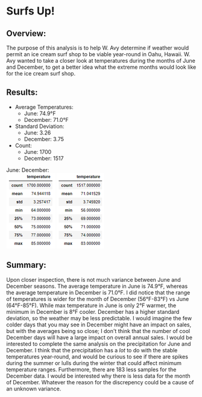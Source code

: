 # Surfs Up!
## Overview:
The purpose of this analysis is to help W. Avy determine if weather would permit an ice cream surf shop to be viable year-round in Oahu, Hawaii. W. Avy wanted to take a closer look at temperatures during the months of June and December, to get a better idea what the extreme months would look like for the ice cream surf shop.

## Results:
  - Average Temperatures:
     - June: 74.9°F
     - December: 71.0°F
  - Standard Deviation:
     - June: 3.26
     - December: 3.75
  - Count:
     - June: 1700
     - December: 1517  

June:                December:  
![June Statistics](/resources/june_df.png) ![December Statistics](resources/december_df.png)

## Summary:
Upon closer inspection, there is not much variance between June and December seasons. The average temperature in June is 74.9°F, whereas the average temperature in December is 71.0°F. I did notice that the range of temperatures is wider for the month of December (56°F-83°F) vs June (64°F-85°F). While max temperature in June is only 2°F warmer, the minimum in December is 8°F cooler. December has a higher standard deviation, so the weather may be less predictable. I would imagine the few colder days that you may see in December might have an impact on sales, but with the averages being so close; I don't think that the number of cool December days will have a large impact on overall annual sales. I would be interested to complete the same analysis on the precipitation for June and December. I think that the precipitation has a *lot* to do with the stable temperatures year-round, and would be curious to see if there are spikes during the summer or lulls during the winter that could affect minimum temperature ranges. Furthermore, there are 183 less samples for the December data. I would be interested why there is less data for the month of December. Whatever the reason for the discrepency could be a cause of an unknown variance.
